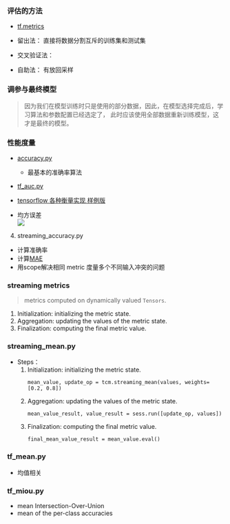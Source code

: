 ### 评估的方法* [tf.metrics](https://tensorflow.google.cn/api_docs/python/tf/metrics?hl=zh-cn)   * 留出法： 直接将数据分割互斥的训练集和测试集* 交叉验证法： * 自助法： 有放回采样### 调参与最终模型> 因为我们在模型训练时只是使用的部分数据，因此，在模型选择完成后，学习算法和参数配置已经选定了，此时应该使用全部数据重新训练模型，这才是最终的模型。### 性能度量* [accuracy.py](10-metric/tf_accuracy.py)    * 最基本的准确率算法    * [tf_auc.py](10-metric/tf_auc.py)* [tensorflow 各种衡量实现 样例版](10-metric)* 均方误差 \    ![](readme/20.901-MSE.png)     4. streaming_accuracy.py * 计算准确率 * 计算[MAE](https://en.wikipedia.org/wiki/Mean_absolute_error) * 用scope解决相同 metric 度量多个不同输入冲突的问题   ### streaming metrics> metrics computed on dynamically valued `Tensors`.1. Initialization: initializing the metric state.2. Aggregation: updating the values of the metric state.3. Finalization: computing the final metric value.### streaming_mean.py* Steps：    1. Initialization: initializing the metric state.        ```        mean_value, update_op = tcm.streaming_mean(values, weights=[0.2, 0.8])        ```    2. Aggregation: updating the values of the metric state.        ```        mean_value_result, value_result = sess.run([update_op, values])        ```    3. Finalization: computing the final metric value.        ```        final_mean_value_result = mean_value.eval()        ``` ### tf_mean.py * 均值相关  ### tf_miou.py * mean Intersection-Over-Union * mean of the per-class accuracies